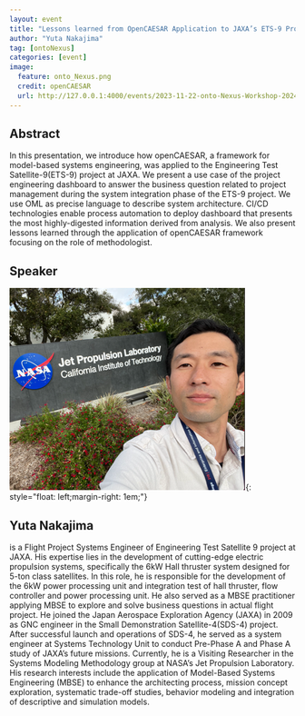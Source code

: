 ```yaml
---
layout: event
title: "Lessons learned from OpenCAESAR Application to JAXA’s ETS-9 Project"
author: "Yuta Nakajima"
tag: [ontoNexus]
categories: [event]
image:
  feature: onto_Nexus.png
  credit: openCAESAR
  url: http://127.0.0.1:4000/events/2023-11-22-onto-Nexus-Workshop-2024
---
```


## Abstract

In this presentation, we introduce how openCAESAR, a framework for model-based systems engineering, was applied to the Engineering Test Satellite-9(ETS-9) project at JAXA. We present a use case of the project engineering dashboard to answer the business question related to project management during the system integration phase of the ETS-9 project. We use OML as precise language to describe system architecture. CI/CD technologies enable process automation to deploy dashboard that presents the most highly-digested information derived from analysis. We also present lessons learned through the application of openCAESAR framework focusing on the role of methodologist.

## Speaker

![Yuta Nakajima](img/Nakajima.png){: style="float: left;margin-right: 1em;"}

<h2>Yuta Nakajima</h2> is a Flight Project Systems Engineer of Engineering Test Satellite 9 project at JAXA. His expertise lies in the development of cutting-edge electric propulsion systems, specifically the 6kW Hall thruster system designed for 5-ton class satellites. In this role, he is responsible for the development of the 6kW power processing unit and integration test of hall thruster, flow controller and power processing unit. He also served as a MBSE practitioner applying MBSE to explore and solve business questions in actual flight project.
He joined the Japan Aerospace Exploration Agency (JAXA) in 2009 as GNC engineer in the Small Demonstration Satellite-4(SDS-4) project. After successful launch and operations of SDS-4, he served as a system engineer at Systems Technology Unit to conduct Pre-Phase A and Phase A study of JAXA’s future missions.
Currently, he is a Visiting Researcher in the Systems Modeling Methodology group at NASA’s Jet Propulsion Laboratory. His research interests include the application of Model-Based Systems Engineering (MBSE) to enhance the architecting process, mission concept exploration, systematic trade-off studies, behavior modeling and integration of descriptive and simulation models.